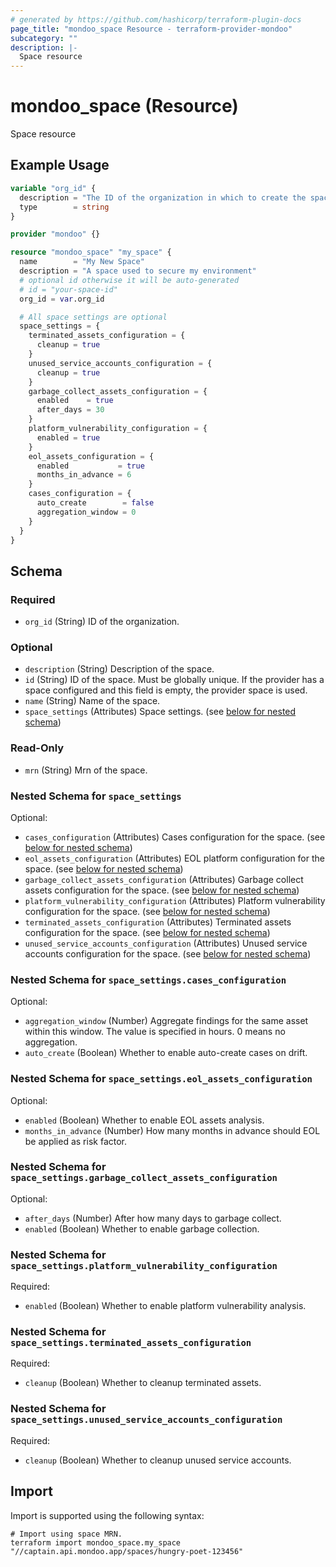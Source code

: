 ```yaml
---
# generated by https://github.com/hashicorp/terraform-plugin-docs
page_title: "mondoo_space Resource - terraform-provider-mondoo"
subcategory: ""
description: |-
  Space resource
---
```


# mondoo_space (Resource)

Space resource

## Example Usage

```terraform
variable "org_id" {
  description = "The ID of the organization in which to create the spaces"
  type        = string
}

provider "mondoo" {}

resource "mondoo_space" "my_space" {
  name        = "My New Space"
  description = "A space used to secure my environment"
  # optional id otherwise it will be auto-generated
  # id = "your-space-id"
  org_id = var.org_id

  # All space settings are optional
  space_settings = {
    terminated_assets_configuration = {
      cleanup = true
    }
    unused_service_accounts_configuration = {
      cleanup = true
    }
    garbage_collect_assets_configuration = {
      enabled    = true
      after_days = 30
    }
    platform_vulnerability_configuration = {
      enabled = true
    }
    eol_assets_configuration = {
      enabled           = true
      months_in_advance = 6
    }
    cases_configuration = {
      auto_create        = false
      aggregation_window = 0
    }
  }
}
```

<!-- schema generated by tfplugindocs -->
## Schema

### Required

- `org_id` (String) ID of the organization.

### Optional

- `description` (String) Description of the space.
- `id` (String) ID of the space. Must be globally unique. If the provider has a space configured and this field is empty, the provider space is used.
- `name` (String) Name of the space.
- `space_settings` (Attributes) Space settings. (see [below for nested schema](#nestedatt--space_settings))

### Read-Only

- `mrn` (String) Mrn of the space.

<a id="nestedatt--space_settings"></a>
### Nested Schema for `space_settings`

Optional:

- `cases_configuration` (Attributes) Cases configuration for the space. (see [below for nested schema](#nestedatt--space_settings--cases_configuration))
- `eol_assets_configuration` (Attributes) EOL platform configuration for the space. (see [below for nested schema](#nestedatt--space_settings--eol_assets_configuration))
- `garbage_collect_assets_configuration` (Attributes) Garbage collect assets configuration for the space. (see [below for nested schema](#nestedatt--space_settings--garbage_collect_assets_configuration))
- `platform_vulnerability_configuration` (Attributes) Platform vulnerability configuration for the space. (see [below for nested schema](#nestedatt--space_settings--platform_vulnerability_configuration))
- `terminated_assets_configuration` (Attributes) Terminated assets configuration for the space. (see [below for nested schema](#nestedatt--space_settings--terminated_assets_configuration))
- `unused_service_accounts_configuration` (Attributes) Unused service accounts configuration for the space. (see [below for nested schema](#nestedatt--space_settings--unused_service_accounts_configuration))

<a id="nestedatt--space_settings--cases_configuration"></a>
### Nested Schema for `space_settings.cases_configuration`

Optional:

- `aggregation_window` (Number) Aggregate findings for the same asset within this window. The value is specified in hours. 0 means no aggregation.
- `auto_create` (Boolean) Whether to enable auto-create cases on drift.


<a id="nestedatt--space_settings--eol_assets_configuration"></a>
### Nested Schema for `space_settings.eol_assets_configuration`

Optional:

- `enabled` (Boolean) Whether to enable EOL assets analysis.
- `months_in_advance` (Number) How many months in advance should EOL be applied as risk factor.


<a id="nestedatt--space_settings--garbage_collect_assets_configuration"></a>
### Nested Schema for `space_settings.garbage_collect_assets_configuration`

Optional:

- `after_days` (Number) After how many days to garbage collect.
- `enabled` (Boolean) Whether to enable garbage collection.


<a id="nestedatt--space_settings--platform_vulnerability_configuration"></a>
### Nested Schema for `space_settings.platform_vulnerability_configuration`

Required:

- `enabled` (Boolean) Whether to enable platform vulnerability analysis.


<a id="nestedatt--space_settings--terminated_assets_configuration"></a>
### Nested Schema for `space_settings.terminated_assets_configuration`

Required:

- `cleanup` (Boolean) Whether to cleanup terminated assets.


<a id="nestedatt--space_settings--unused_service_accounts_configuration"></a>
### Nested Schema for `space_settings.unused_service_accounts_configuration`

Required:

- `cleanup` (Boolean) Whether to cleanup unused service accounts.

## Import

Import is supported using the following syntax:

```shell
# Import using space MRN.
terraform import mondoo_space.my_space "//captain.api.mondoo.app/spaces/hungry-poet-123456"
```

